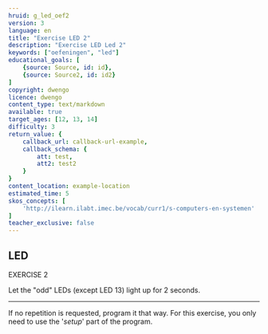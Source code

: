 ```yaml
---
hruid: g_led_oef2
version: 3
language: en
title: "Exercise LED 2"
description: "Exercise LED Led 2"
keywords: ["oefeningen", "led"]
educational_goals: [
    {source: Source, id: id}, 
    {source: Source2, id: id2}
]
copyright: dwengo
licence: dwengo
content_type: text/markdown
available: true
target_ages: [12, 13, 14]
difficulty: 3
return_value: {
    callback_url: callback-url-example,
    callback_schema: {
        att: test,
        att2: test2
    }
}
content_location: example-location
estimated_time: 5
skos_concepts: [
    'http://ilearn.ilabt.imec.be/vocab/curr1/s-computers-en-systemen'
]
teacher_exclusive: false
---
```

## LED

EXERCISE 2

Let the "odd" LEDs (except LED 13) light up for 2 seconds.

***

<div class="alert alert-box alert-danger">If no repetition is requested, program it that way. For this exercise, you only need to use the '<em>setup</em>' part of the program.
</div>